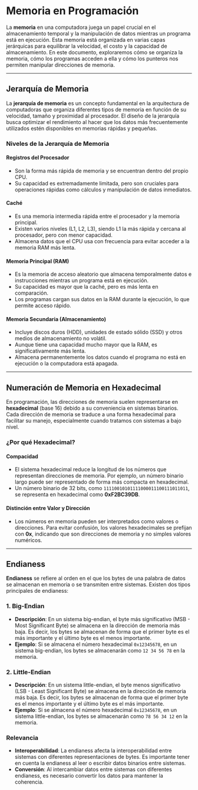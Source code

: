 # Memoria en Programación

La **memoria** en una computadora juega un papel crucial en el almacenamiento temporal y la manipulación de datos mientras un programa está en ejecución. Esta memoria está organizada en varias capas jerárquicas para equilibrar la velocidad, el costo y la capacidad de almacenamiento. En este documento, exploraremos cómo se organiza la memoria, cómo los programas acceden a ella y cómo los punteros nos permiten manipular direcciones de memoria.

---

## Jerarquía de Memoria

La **jerarquía de memoria** es un concepto fundamental en la arquitectura de computadoras que organiza diferentes tipos de memoria en función de su velocidad, tamaño y proximidad al procesador. El diseño de la jerarquía busca optimizar el rendimiento al hacer que los datos más frecuentemente utilizados estén disponibles en memorias rápidas y pequeñas.

### Niveles de la Jerarquía de Memoria

#### Registros del Procesador

- Son la forma más rápida de memoria y se encuentran dentro del propio CPU.
- Su capacidad es extremadamente limitada, pero son cruciales para operaciones rápidas como cálculos y manipulación de datos inmediatos.

#### Caché

- Es una memoria intermedia rápida entre el procesador y la memoria principal.
- Existen varios niveles (L1, L2, L3), siendo L1 la más rápida y cercana al procesador, pero con menor capacidad.
- Almacena datos que el CPU usa con frecuencia para evitar acceder a la memoria RAM más lenta.

#### Memoria Principal (RAM)

- Es la memoria de acceso aleatorio que almacena temporalmente datos e instrucciones mientras un programa está en ejecución.
- Su capacidad es mayor que la caché, pero es más lenta en comparación.
- Los programas cargan sus datos en la RAM durante la ejecución, lo que permite acceso rápido.

#### Memoria Secundaria (Almacenamiento)

- Incluye discos duros (HDD), unidades de estado sólido (SSD) y otros medios de almacenamiento no volátil.
- Aunque tiene una capacidad mucho mayor que la RAM, es significativamente más lenta.
- Almacena permanentemente los datos cuando el programa no está en ejecución o la computadora está apagada.

---

## Numeración de Memoria en Hexadecimal

En programación, las direcciones de memoria suelen representarse en **hexadecimal** (base 16) debido a su conveniencia en sistemas binarios. Cada dirección de memoria se traduce a una forma hexadecimal para facilitar su manejo, especialmente cuando tratamos con sistemas a bajo nivel.

### ¿Por qué Hexadecimal?

#### Compacidad

- El sistema hexadecimal reduce la longitud de los números que representan direcciones de memoria. Por ejemplo, un número binario largo puede ser representado de forma más compacta en hexadecimal.
- Un número binario de 32 bits, como `11110010101111000011100111011011`, se representa en hexadecimal como **0xF2BC39DB**.

#### Distinción entre Valor y Dirección

- Los números en memoria pueden ser interpretados como valores o direcciones. Para evitar confusión, los valores hexadecimales se prefijan con **0x**, indicando que son direcciones de memoria y no simples valores numéricos.

---

## Endianess

**Endianess** se refiere al orden en el que los bytes de una palabra de datos se almacenan en memoria o se transmiten entre sistemas. Existen dos tipos principales de endianess:

### 1. Big-Endian

- **Descripción**: En un sistema big-endian, el byte más significativo (MSB - Most Significant Byte) se almacena en la dirección de memoria más baja. Es decir, los bytes se almacenan de forma que el primer byte es el más importante y el último byte es el menos importante.
- **Ejemplo**: Si se almacena el número hexadecimal `0x12345678`, en un sistema big-endian, los bytes se almacenarán como `12 34 56 78` en la memoria.

### 2. Little-Endian

- **Descripción**: En un sistema little-endian, el byte menos significativo (LSB - Least Significant Byte) se almacena en la dirección de memoria más baja. Es decir, los bytes se almacenan de forma que el primer byte es el menos importante y el último byte es el más importante.
- **Ejemplo**: Si se almacena el número hexadecimal `0x12345678`, en un sistema little-endian, los bytes se almacenarán como `78 56 34 12` en la memoria.

### Relevancia

- **Interoperabilidad**: La endianess afecta la interoperabilidad entre sistemas con diferentes representaciones de bytes. Es importante tener en cuenta la endianess al leer o escribir datos binarios entre sistemas.
- **Conversión**: Al intercambiar datos entre sistemas con diferentes endianess, es necesario convertir los datos para mantener la coherencia.
